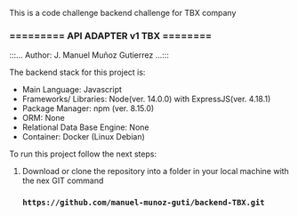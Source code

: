 This is a code challenge backend challenge for TBX company

### ========= API ADAPTER v1 TBX ========
:::... Author: J. Manuel Muñoz Gutierrez ...:::

The backend stack for this project is:
-  Main Language: Javascript
-  Frameworks/ Libraries: Node(ver. 14.0.0) with ExpressJS(ver. 4.18.1)
-  Package Manager: npm (ver. 8.15.0)
-  ORM: None
-  Relational Data Base Engine: None
-  Container: Docker (Linux Debian)

To run this project follow the next steps:

1. Download or clone the repository into a folder in your local machine with the nex GIT command

    ### `https://github.com/manuel-munoz-guti/backend-TBX.git`

